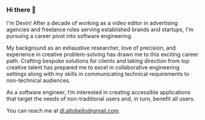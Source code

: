 ### Hi there 👋

I'm Devin! After a decade of working as a video editor in advertising agencies and freelance roles serving established brands and startups, I'm pursuing a career pivot into software engineering. 

My background as an exhaustive researcher, love of precision, and experience in creative problem-solving has drawn me to this exciting career path. Crafting bespoke solutions for clients and taking direction from top creative talent has prepared me to excel in collaborative engineering settings along with my skills in communicating technical requirements to non-technical audiences.

As a software engineer, I’m interested in creating accessible applications that target the needs of non-traditional users and, in turn, benefit all users.

You can reach me at dl.altobello@gmail.com.
